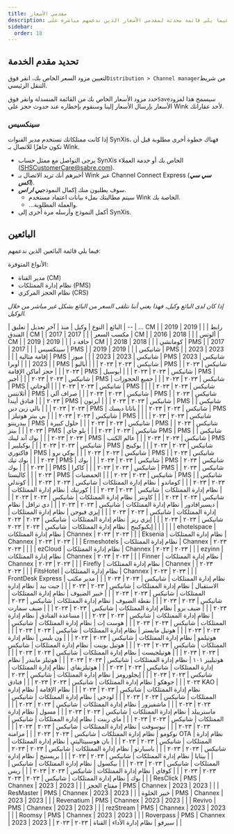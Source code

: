 ```yaml
---
title: مقدمي الأسعار
description: فيما يلي قائمة محدثة لمقدمي الأسعار الذين ندعمهم مباشرة على Wink.
sidebar:
  order: 18
---
```

## تحديد مقدم الخدمة

لتعيين مزود السعر الخاص بك، انقر فوق`Distribution > Channel manager`من شريط التنقل الرئيسي.

حدد مزود الأسعار الخاص بك من القائمة المنسدلة وانقر فوق`Save`سيسمح هذا لمزود الأسعار بإرسال الأسعار إلينا وسنقوم بإخطاره عند حدوث حجز على Wink لأحد عقاراتك.

### سينكسيس

إذا كانت ممتلكاتك تستخدم مدير القنوات SynXis، فهناك خطوة أخرى مطلوبة قبل أن تكون جاهزًا للاتصال بـ Wink.

* يرجى التواصل مع ممثل حساب SynXis الخاص بك أو خدمة العملاء (SHSCustomerCare@sabre.com).
* أخبرهم أنك تريد الاتصال بـ Wink عبر Channel Connect Express (***سي سي اكس***).
* سوف يطلبون منك إكمال النموذ&#x62C;***بي ار اس***.
  * سيتم مطالبتك بملء بيانات اعتماد مستخدم Wink الخاصة بك.
  * ...والعملة المطلوبة.
* أكمل النموذج وأرسله مرة أخرى إلى SynXis.

## البائعين

فيما يلي قائمة البائعين الذين ندعمهم:

الأنواع المتوفرة:

* مدير القناة (CM)
* نظام إدارة الممتلكات (PMS)
* نظام الحجز المركزي (CRS)

*إذا كان لدى البائع وكيل، فهذا يعني أننا نتلقى السعر من البائع بشكل غير مباشر من خلال الوكيل.*

| البائع | النوع | وكيل | منذ | آخر تعديل | تعليق
| -- | ... CM | | 2019 | 2019 | |
| رابط الفندق | CM | | 2017 | 2017 | |
| مكسب السعر | CM | | 2016 | 2018 | |
| ألوتس | CM | | 2019 | 2019 | |
| حافة د | CM | | 2018 | 2018 | |
| كومانشي | PMS | | 2017 | 2017 | |
| سينكسيس | PMS | | 2019 | 2019 | |
| شانيكس | PMS | | 2023 | 2023 | |
| إقامة مثالية | PMS | شانيكس | 2023 | 2023 | |
| ميوز | PMS | شانيكس | 2023 | 2023 | |
| أوبرا | PMS | شانيكس | ٢٠٢٣ | ٢٠٢٣ | |
| أباليو | PMS | شانيكس | ٢٠٢٣ | ٢٠٢٣ | |
| حجز أماكن الإقامة | PMS | شانيكس | ٢٠٢٣ | ٢٠٢٣ | |
| أيوسيل | PMS | شانيكس | ٢٠٢٣ | ٢٠٢٣ | |
| أجير | PMS | شانيكس | ٢٠٢٣ | ٢٠٢٣ | |
| جميع الحجوزات | PMS | شانيكس | ٢٠٢٣ | ٢٠٢٣ | |
| ألوجاتي | PMS | شانيكس | ٢٠٢٣ | ٢٠٢٣ | |
| أتلانتس | PMS | شانيكس | ٢٠٢٣ | ٢٠٢٣ | |
| صراف آلي | PMS | شانيكس | ٢٠٢٣ | ٢٠٢٣ | |
| فنادق أيندا | PMS | شانيكس | ٢٠٢٣ | ٢٠٢٣ | |
| أيرتون | PMS | شانيكس | ٢٠٢٣ | ٢٠٢٣ | |
| بالي زين دين | PMS | شانيكس | ٢٠٢٣ | ٢٠٢٣ | |
| بانانا ديسك | PMS | شانيكس | ٢٠٢٣ | ٢٠٢٣ | |
| بي بيتر هوتيلز | PMS | شانيكس | ٢٠٢٣ | ٢٠٢٣ | |
| بيدرينتو | PMS | شانيكس | ٢٠٢٣ | ٢٠٢٣ | |
| حلول كبيرة | PMS | شانيكس | ٢٠٢٣ | ٢٠٢٣ | |
| بيتز | PMS | شانيكس | ٢٠٢٣ | ٢٠٢٣ | |
| بلو جاي PMS | PMS | شانيكس | ٢٠٢٣ | ٢٠٢٣ | |
| بوك آند لينك | PMS | شانيكس | ٢٠٢٣ | ٢٠٢٣ | |
| عالم الكتب | PMS | شانيكس | ٢٠٢٣ | ٢٠٢٣ | |
| بوكيليير | PMS | شانيكس | ٢٠٢٣ | ٢٠٢٣ | |
| بوكينج فاكتوري | PMS | شانيكس | ٢٠٢٣ | ٢٠٢٣ | |
| بوكي برو | PMS | شانيكس | ٢٠٢٣ | ٢٠٢٣ | |
| بوك تيك | PMS | شانيكس | ٢٠٢٣ | ٢٠٢٣ | |
| بوك | PMS | شانيكس | ٢٠٢٣ | ٢٠٢٣ | |
| بوك | PMS | شانيكس | ٢٠٢٣ | ٢٠٢٣ | |
| كاكرا | PMS | شانيكس | ٢٠٢٣ | ٢٠٢٣ | |
| كاليستا | PMS | شانيكس | ٢٠٢٣ | ٢٠٢٣ | |
| الحمضيات | PMS | شانيكس | ٢٠٢٣ | ٢٠٢٣ | |
| كوماندو | نظام إدارة الممتلكات | شانيكس | ٢٠٢٣ | ٢٠٢٣ | |
| كوندلي | نظام إدارة الممتلكات | شانيكس | ٢٠٢٣ | ٢٠٢٣ | |
| كورتيك | نظام إدارة الممتلكات | شانيكس | ٢٠٢٣ | ٢٠٢٣ | |
| كاونتر | نظام إدارة الممتلكات | شانيكس | ٢٠٢٣ | ٢٠٢٣ | |
| ديسبرافادور | نظام إدارة الممتلكات | شانيكس | ٢٠٢٣ | ٢٠٢٣ | |
| دي ترافل | نظام إدارة الممتلكات | شانيكس | ٢٠٢٣ | ٢٠٢٣ | |
| إيزي فيوجن | نظام إدارة الممتلكات | شانيكس | ٢٠٢٣ | ٢٠٢٣ | |
| إيزي ريز | نظام إدارة الممتلكات | شانيكس | ٢٠٢٣ | ٢٠٢٣ | |
| إيكبوكينج | نظام إدارة الممتلكات | شانيكس | ٢٠٢٣ | ٢٠٢٣ | |
| ehotelspace | نظام إدارة الممتلكات | Channex | ٢٠٢٣ | ٢٠٢٣ | |
| Eksenia | نظام إدارة الممتلكات | Channex | ٢٠٢٣ | ٢٠٢٣ | |
| Ermeshotels | نظام إدارة الممتلكات | Channex | ٢٠٢٣ | ٢٠٢٣ | |
| ezCloud | نظام إدارة الممتلكات | Channex | ٢٠٢٣ | ٢٠٢٣ | |
| ezyinn | نظام إدارة الممتلكات | Channex | ٢٠٢٣ | ٢٠٢٣ | |
| Finner | نظام إدارة الممتلكات | Channex | ٢٠٢٣ | ٢٠٢٣ | |
| Firefly | نظام إدارة الممتلكات | Channex | ٢٠٢٣ | ٢٠٢٣ | |
| FitsHotel | نظام إدارة الممتلكات | Channex | ٢٠٢٣ | ٢٠٢٣ | |
| FrontDesk Express | نظام إدارة الممتلكات | شانيكس | ٢٠٢٣ | ٢٠٢٣ | |
| مدير مكتب الاستقبال | نظام إدارة الممتلكات | شانيكس | ٢٠٢٣ | ٢٠٢٣ | |
| جيت بيد | نظام إدارة الممتلكات | شانيكس | ٢٠٢٣ | ٢٠٢٣ | |
| خبير الضيوف | نظام إدارة الممتلكات | شانيكس | ٢٠٢٣ | ٢٠٢٣ | |
| نقطة الضيوف | نظام إدارة الممتلكات | شانيكس | ٢٠٢٣ | ٢٠٢٣ | |
| ضيف برو | نظام إدارة الممتلكات | شانيكس | ٢٠٢٣ | ٢٠٢٣ | |
| ضيف سمارت | نظام إدارة الممتلكات | شانيكس | ٢٠٢٣ | ٢٠٢٣ | |
| مساعدة الفنادق | نظام إدارة الممتلكات | شانيكس | ٢٠٢٣ | ٢٠٢٣ | |
| هوست إت | نظام إدارة الممتلكات | شانيكس | ٢٠٢٣ | ٢٠٢٣ | |
| هوتيل مايستر | نظام إدارة الممتلكات | شانيكس | ٢٠٢٣ | ٢٠٢٣ | |
| هوتيلمو | نظام إدارة الممتلكات | شانيكس | ٢٠٢٣ | ٢٠٢٣ | |
| ون بليس | نظام إدارة الممتلكات | شانيكس | ٢٠٢٣ | ٢٠٢٣ | |
| هوتيل بوينت | نظام إدارة الممتلكات | شانيكس | ٢٠٢٣ | ٢٠٢٣ | |
| هوتيلجيست | نظام إدارة الممتلكات | شانيكس | ٢٠٢٣ | ٢٠٢٣ | |
| هوتيليير ١٠١ | نظام إدارة الممتلكات | شانيكس | ٢٠٢٣ | ٢٠٢٣ | |
| هوتيلز مايندر | نظام إدارة الممتلكات | شانيكس | ٢٠٢٣ | ٢٠٢٣ | |
| هوتيلزيفاي | نظام إدارة الممتلكات | شانيكس | ٢٠٢٣ | ٢٠٢٣ | |
| إيجلورومز | نظام إدارة الممتلكات | شانيكس | ٢٠٢٣ | ٢٠٢٣ | |
| جوهكو | نظام إدارة الممتلكات | شانيكس | ٢٠٢٣ | ٢٠٢٣ | |
| فنادق KAO | نظام إدارة الممتلكات | شانيكس | ٢٠٢٣ | ٢٠٢٣ | |
| نظام الإقامة | نظام إدارة الممتلكات | شانيكس | ٢٠٢٣ | ٢٠٢٣ | |
| لودجي | نظام إدارة الممتلكات | شانيكس | ٢٠٢٣ | ٢٠٢٣ | |
| ماشفيزور | نظام إدارة الممتلكات | شانيكس | ٢٠٢٣ | ٢٠٢٣ | |
| ماسترييلد | نظام إدارة الممتلكات | شانيكس | ٢٠٢٣ | ٢٠٢٣ | |
| مسول | نظام إدارة الممتلكات | شانيكس | ٢٠٢٣ | ٢٠٢٣ | |
| ماي رينت | نظام إدارة الممتلكات | شانيكس | ٢٠٢٣ | ٢٠٢٣ | |
| نيوسوفت | نظام إدارة الممتلكات | شانيكس | ٢٠٢٣ | ٢٠٢٣ | |
| نوكومو | نظام إدارة الممتلكات | شانيكس | ٢٠٢٣ | ٢٠٢٣ | |
| مزامنة OTA | نظام إدارة الممتلكات | شانيكس | ٢٠٢٣ | ٢٠٢٣ | |
| بان هوسبيتاليتي | نظام إدارة الممتلكات | شانيكس | ٢٠٢٣ | ٢٠٢٣ | |
| باسبارتو | نظام إدارة الممتلكات | شانيكس | ٢٠٢٣ | ٢٠٢٣ | |
| بيتايا | نظام إدارة الممتلكات | شانيكس | ٢٠٢٣ | ٢٠٢٣ | |
| بريستيج | نظام إدارة الممتلكات | شانيكس | ٢٠٢٣ | ٢٠٢٣ | |
| بيكسول | نظام إدارة الممتلكات | شانيكس | ٢٠٢٣ | ٢٠٢٣ | |
| كوفاي | نظام إدارة الممتلكات | شانيكس | ٢٠٢٣ | ٢٠٢٣ | |
| ريس بوك | نظام إدارة الممتلكات | شانيكس | ٢٠٢٣ | ٢٠٢٣ | |
| ResClick | PMS | Channex | 2023 | 2023 | |
| مفتاح الحجز | PMS | Channex | 2023 | 2023 | |
| ResMaster | PMS | Channex | 2023 | 2023 | |
| خبير الخلوة | PMS | Channex | 2023 | 2023 | |
| Revenatium | PMS | Channex | 2023 | 2023 | |
| Revivo | PMS | Channex | 2023 | 2023 | |
| rezStream | PMS | Channex | 2023 | 2023 | |
| Roomsy | PMS | Channex | 2023 | 2023 | |
| Roverpass | PMS | Channex | 2023 | 2023 | | سيرفو | نظام إدارة الأداء | القناة | ٢٠٢٣ | ٢٠٢٣ | |

